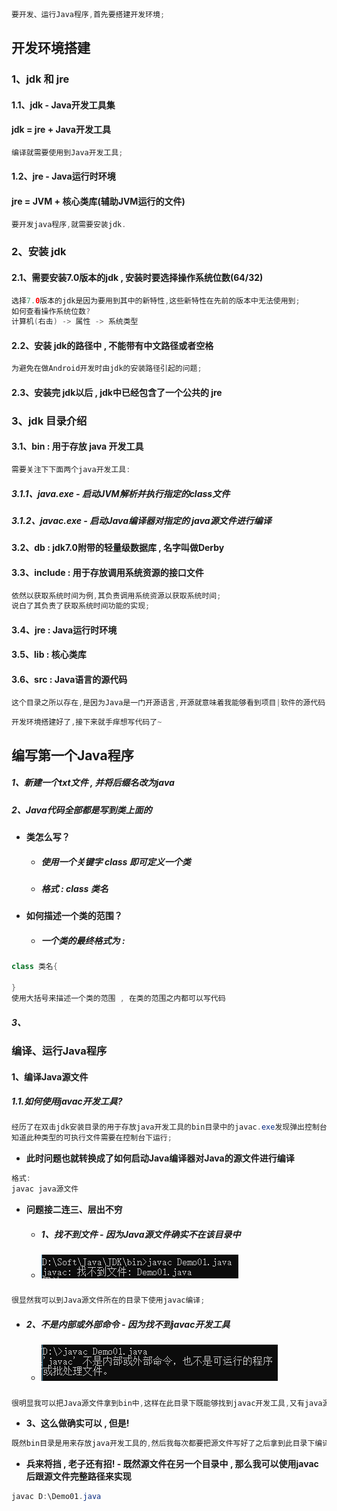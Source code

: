 ```java
要开发、运行Java程序,首先要搭建开发环境;
```

## 开发环境搭建

### 1、jdk 和 jre

#### 1.1、jdk - Java开发工具集

#### jdk = jre + Java开发工具

```java
编译就需要使用到Java开发工具;
```

#### 1.2、jre - Java运行时环境

#### jre = JVM + 核心类库\(辅助JVM运行的文件\)

```java
要开发java程序,就需要安装jdk.
```

### 2、安装 jdk

#### 2.1、需要安装7.0版本的jdk , 安装时要选择操作系统位数\(64/32\)

```java
选择7.0版本的jdk是因为要用到其中的新特性,这些新特性在先前的版本中无法使用到;
如何查看操作系统位数?
计算机(右击) -> 属性 -> 系统类型
```

#### 2.2、安装 jdk的路径中 , 不能带有中文路径或者空格

```java
为避免在做Android开发时由jdk的安装路径引起的问题;
```

#### 2.3、安装完 jdk以后 , jdk中已经包含了一个公共的 jre

### 3、jdk 目录介绍

#### 3.1、bin : 用于存放 java 开发工具

```java
需要关注下下面两个java开发工具:
```

##### 3.1.1、java.exe - 启动JVM解析并执行指定的class文件

##### 3.1.2、javac.exe - 启动Java编译器对指定的 java源文件进行编译

#### 3.2、db : jdk7.0附带的轻量级数据库 , 名字叫做Derby

#### 3.3、include : 用于存放调用系统资源的接口文件

```java
依然以获取系统时间为例,其负责调用系统资源以获取系统时间;
说白了其负责了获取系统时间功能的实现;
```

#### 3.4、jre : Java运行时环境

#### 3.5、lib : 核心类库

#### 3.6、src : Java语言的源代码

```java
这个目录之所以存在,是因为Java是一门开源语言,开源就意味着我能够看到项目|软件的源代码;
```

```java
开发环境搭建好了,接下来就手痒想写代码了~
```

## 编写第一个Java程序

##### 1、新建一个txt文件 , 并将后缀名改为java

##### 2、Java代码全部都是写到类上面的

* **类怎么写？**
  * ##### 使用一个关键字 class 即可定义一个类
  * ##### 格式 : class 类名

* **如何描述一个类的范围？**
  * ##### 一个类的最终格式为 :

```java
class 类名{

} 
使用大括号来描述一个类的范围 , 在类的范围之内都可以写代码
```

##### 3、

### 编译、运行Java程序

#### 1、编译Java源文件

##### 1.1.如何使用javac开发工具?

```java
经历了在双击jdk安装目录的用于存放java开发工具的bin目录中的javac.exe发现弹出控制台后闪退的过程后,
知道此种类型的可执行文件需要在控制台下运行;
```

* **此时问题也就转换成了如何启动Java编译器对Java的源文件进行编译**

```java
格式:
javac java源文件
```

* **问题接二连三、层出不穷**
  * ##### 1、找不到文件 - 因为Java源文件确实不在该目录中
  * ##### ![](/assets/找不到文件.png)

```java
很显然我可以到Java源文件所在的目录下使用javac编译;
```

* ##### 2、不是内部或外部命令 - 因为找不到javac开发工具

  * ##### ![](/assets/不是内部或外部命令.png)

```java
很明显我可以把Java源文件拿到bin中,这样在此目录下既能够找到javac开发工具,又有java源文件
```

* **3、这么做确实可以 , 但是!**

```java
既然bin目录是用来存放java开发工具的,然后我每次都要把源文件写好了之后拿到此目录下编译,不但很恶心而且会弄得这个文件夹很乱!
```

* **兵来将挡 , 老子还有招! - 既然源文件在另一个目录中 , 那么我可以使用javac后跟源文件完整路径来实现**

```java
javac D:\Demo01.java

```

##### 



